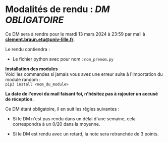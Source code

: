 # Modalités de rendu : ***DM OBLIGATOIRE***  
Ce DM sera à rendre pour le mardi 13 mars 2024 à 23:59 par mail à **clement.braun.etu@univ-lille.fr**.

Le rendu contiendra : 
- Le fichier python avec pour nom : `nom_prenom.py`

**Installation des modules**  
Voici les commandes si jamais vous avez une erreur suite à l'importation du module random :  
`pip3 install <nom_du_module>`

**La date de l'envoi du mail faisant foi, n'hésitez pas à rajouter un accusé de réception.**
<br>

Ce DM étant obligatoire, il en suit les règles suivantes :  

- Si le DM n'est pas rendu dans un délai d'une semaine, cela correspondra à un 0/20 dans la moyenne.
  
- Si le DM est rendu avec un retard, la note sera retranchée de 3 points.

